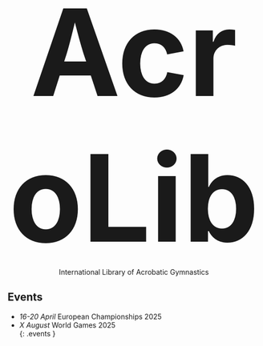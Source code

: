# AcroLib

International Library of Acrobatic Gymnastics

<!--
![acrolib-splash](assets/Reading-Acrobats-Refined-Colorised.png)
{: .invert }-->

## Events

* *16-20 April* European Championships 2025
* *X August* World Games 2025  
{: .events }

<style>
  h1 {
    font-size: 25vw;
    text-align: center;
    padding-bottom: 0;
    padding-top: 0;
    margin: 0;
    margin-bottom: -20px;
  }

  p {
    text-align: center;
  }

  .up {
    display: none;
  }

  .events {
    background: var(--highlight);
    color: black;
    list-style: none;
    padding: 20px;
    margin: 0 -10px;
  }
    .events ul {
      list-style: none;
      padding: 10px;
      margin: 0 -10px;
    }
    .events li {
      border: 1px solid;
      padding: 20px;
      height: 60px;
      display: flex;
      align-items: center;
      margin-bottom: -1px;
    }
    .events em {
      font-style: normal;
      border-right: 1px solid;
      padding-right: 20px;
      height: 100%;
      margin-right: 20px;
      width: 100px;
    }

  main {
    padding-bottom: 0;
  }

  footer {
    display: none;
  }
</style>
